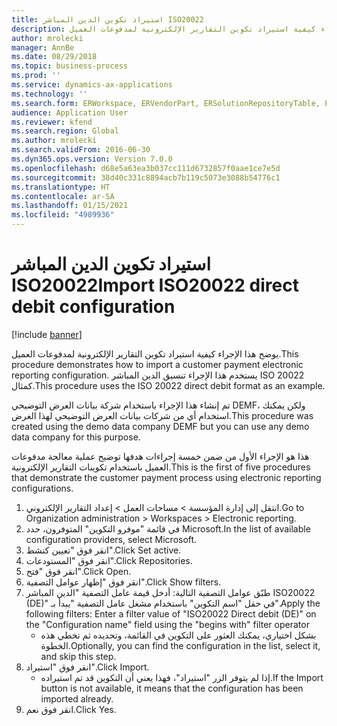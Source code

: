 ```yaml
---
title: استيراد تكوين الدين المباشر ISO20022
description: يوضح هذا الإجراء كيفية استيراد تكوين التقارير الإلكترونية لمدفوعات العميل.‬
author: mrolecki
manager: AnnBe
ms.date: 08/29/2018
ms.topic: business-process
ms.prod: ''
ms.service: dynamics-ax-applications
ms.technology: ''
ms.search.form: ERWorkspace, ERVendorPart, ERSolutionRepositoryTable, ERSolutionImport
audience: Application User
ms.reviewer: kfend
ms.search.region: Global
ms.author: mrolecki
ms.search.validFrom: 2016-06-30
ms.dyn365.ops.version: Version 7.0.0
ms.openlocfilehash: d68e5a63ea3b037cc111d6732857f0aae1ce7e5d
ms.sourcegitcommit: 38d40c331c8894acb7b119c5073e3088b54776c1
ms.translationtype: HT
ms.contentlocale: ar-SA
ms.lasthandoff: 01/15/2021
ms.locfileid: "4989936"
---
```

# <a name="import-iso20022-direct-debit-configuration"></a><span data-ttu-id="42dcf-103">استيراد تكوين الدين المباشر ISO20022</span><span class="sxs-lookup"><span data-stu-id="42dcf-103">Import ISO20022 direct debit configuration</span></span>

[!include [banner](../../includes/banner.md)]

<span data-ttu-id="42dcf-104">يوضح هذا الإجراء كيفية استيراد تكوين التقارير الإلكترونية لمدفوعات العميل.‬</span><span class="sxs-lookup"><span data-stu-id="42dcf-104">This procedure demonstrates how to import a customer payment electronic reporting configuration.</span></span> <span data-ttu-id="42dcf-105">يستخدم هذا الإجراء تنسيق الدين المباشر ISO 20022 كمثال.</span><span class="sxs-lookup"><span data-stu-id="42dcf-105">This procedure uses the ISO 20022 direct debit format as an example.</span></span> 



<span data-ttu-id="42dcf-106">تم إنشاء هذا الإجراء باستخدام شركة بيانات العرض التوضيحي DEMF، ولكن يمكنك استخدام أي من شركات بيانات العرض التوضيحي لهذا الغرض.</span><span class="sxs-lookup"><span data-stu-id="42dcf-106">This procedure was created using the demo data company DEMF but you can use any demo data company for this purpose.</span></span>



<span data-ttu-id="42dcf-107">هذا هو الإجراء الأول من ضمن خمسة إجراءات هدفها توضيح عملية معالجة مدفوعات العميل باستخدام تكوينات التقارير الإلكترونية.</span><span class="sxs-lookup"><span data-stu-id="42dcf-107">This is the first of five procedures that demonstrate the customer payment process using electronic reporting configurations.</span></span>

1. <span data-ttu-id="42dcf-108">انتقل إلى إدارة المؤسسة > مساحات العمل‬ > إعداد التقارير الإلكتروني‬.</span><span class="sxs-lookup"><span data-stu-id="42dcf-108">Go to Organization administration > Workspaces > Electronic reporting.</span></span>
2. <span data-ttu-id="42dcf-109">في قائمة "موفرو التكوين‬" المتوفرون، حدد Microsoft.</span><span class="sxs-lookup"><span data-stu-id="42dcf-109">In the list of available configuration providers, select Microsoft.</span></span>
3. <span data-ttu-id="42dcf-110">انقر فوق "تعيين كنشط".</span><span class="sxs-lookup"><span data-stu-id="42dcf-110">Click Set active.</span></span>
4. <span data-ttu-id="42dcf-111">انقر فوق "المستودعات".</span><span class="sxs-lookup"><span data-stu-id="42dcf-111">Click Repositories.</span></span>
5. <span data-ttu-id="42dcf-112">انقر فوق "فتح".</span><span class="sxs-lookup"><span data-stu-id="42dcf-112">Click Open.</span></span>
6. <span data-ttu-id="42dcf-113">انقر فوق "إظهار عوامل التصفية".</span><span class="sxs-lookup"><span data-stu-id="42dcf-113">Click Show filters.</span></span>
7. <span data-ttu-id="42dcf-114">طبّق عوامل التصفية التالية: أدخل قيمة عامل التصفية "الدين المباشر ISO20022 (DE)" في حقل "اسم التكوين" باستخدام مشغل عامل التصفية "يبدأ بـ".</span><span class="sxs-lookup"><span data-stu-id="42dcf-114">Apply the following filters: Enter a filter value of "ISO20022 Direct debit (DE)" on the "Configuration name" field using the "begins with" filter operator</span></span>
    * <span data-ttu-id="42dcf-115">بشكل اختياري، يمكنك العثور على التكوين في القائمة، وتحديده ثم تخطي هذه الخطوة.</span><span class="sxs-lookup"><span data-stu-id="42dcf-115">Optionally, you can find the configuration in the list, select it, and skip this step.</span></span>  
8. <span data-ttu-id="42dcf-116">انقر فوق "استيراد".</span><span class="sxs-lookup"><span data-stu-id="42dcf-116">Click Import.</span></span>
    * <span data-ttu-id="42dcf-117">إذا لم يتوفر الزر "استيراد"، فهذا يعني أن التكوين قد تم استيراده.</span><span class="sxs-lookup"><span data-stu-id="42dcf-117">If the Import button is not available, it means that the configuration has been imported already.</span></span>  
9. <span data-ttu-id="42dcf-118">انقر فوق نعم.</span><span class="sxs-lookup"><span data-stu-id="42dcf-118">Click Yes.</span></span>

